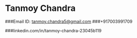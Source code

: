# Tanmoy Chandra

###Email ID: tanmoy.chandra5@gmail.com                     ###+917003991709

###linkedin.com/in/tanmoy-chandra-23045b119


